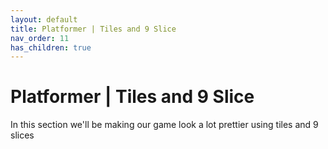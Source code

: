 ```yaml
---
layout: default
title: Platformer | Tiles and 9 Slice
nav_order: 11
has_children: true
---
```


# Platformer | Tiles and 9 Slice

In this section we'll be making our game look a lot prettier using tiles and 9 slices

